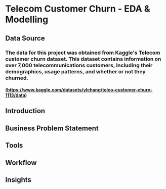 # Telecom Customer Churn - EDA & Modelling
## Data Source 
### The data for this project was obtained from Kaggle's Telecom customer churn dataset. This dataset contains information on over 7,000 telecommunications customers, including their demographics, usage patterns, and whether or not they churned.
#### (https://www.kaggle.com/datasets/ylchang/telco-customer-churn-1113/data)
## Introduction
## Business Problem Statement
## Tools
## Workflow
## Insights
